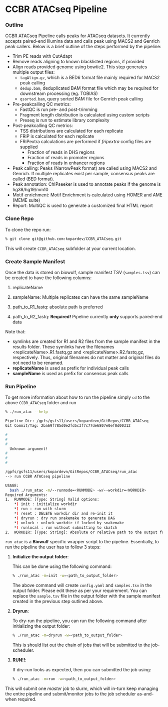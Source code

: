 # **CCBR ATACseq Pipeline**

### Outline

CCBR ATACseq Pipeline calls peaks for ATACseq datasets. It currently accepts paired-end Illumina data and calls peak using MACS2 and Genrich peak callers. Below is a brief outline of the steps performed by the pipeline:

* Trim PE reads with CutAdapt
* Remove reads aligning to known blacklisted regions, if provided
* Align reads provided genome using bowtie2. This step generates multiple output files:
  * `tagAlign.gz`, which is a BED6 format file mainly required for MACS2 peak calling
  * `dedup.bam`, deduplicated BAM format file which may be required for downstream processing (eg. TOBIAS)
  * `qsorted.bam`, query sorted BAM file for Genrich peak calling
* Pre-peakcalling QC metrics:
  * FastQC is run pre- and post-trimming
  * Fragment length distribution is calculated using custom scripts
  * Preseq is run to estimate library complexity
* Post-peakcalling QC metrics:
  * TSS distributions are calculated for each replicate
  * FRiP is calculated for each replicate
  * FRiPextra calculations are performed if _fripextra_ config files are supplied
    * Fraction of reads in DHS regions
    * Fraction of reads in promoter regions
    * Fraction of reads in enhancer regions
* Peak calling: Peaks (NarrowPeak format) are called using MACS2 and Genrich. If multiple replicates exist per sample, consensus peaks are called (BED format).
* Peak annotation: ChIPseeker is used to annotate peaks if the genome is hg38/hg19/mm10
* Motif enrichment: Motif Enrichment is calculated using HOMER and AME (MEME suite)
* Report: MultiQC is used to generate a customized final HTML report

### Clone Repo

To clone the repo run:

```bash
% git clone git@github.com:kopardev/CCBR_ATACseq.git
```

This will create `CCBR_ATACseq` subfolder at your current location.

### Create Sample Manifest

Once the data is stored on biowulf, sample manifest TSV (`samples.tsv`) can be created to have the following columns:

1. replicateName

2. sampleName: Multiple replicates can have the same sampleName

3. path_to_R1_fastq: absolute path is preferred

4. path_to_R2_fastq: **Required!** Pipeline currently **only** supports paired-end data

Note that:

* symlinks are created for R1 and R2 files from the sample manifest in the results folder. These symlinks have the filenames \<replicateName\>.R1.fastq.gz and \<replicateName\>.R2.fastq.gz, respectively. Thus, original filenames do not matter and original files do not need to be renamed.
* **replicateName** is used as prefix for individual peak calls
* **sampleName** is used as prefix for consensus peak calls

### Run Pipeline

To get more information about how to run the pipeline simply `cd` to the above `CCBR_ATACseq` folder and run

```bash
% ./run_atac --help

Pipeline Dir: /gpfs/gsfs11/users/kopardevn/GitRepos/CCBR_ATACseq
Git Commit/Tag: 2ba69f785d0e2fd5c3f7c77de6807e0ef0d00312

#
#
#
  Unknown argument!
#
#
#

/gpfs/gsfs11/users/kopardevn/GitRepos/CCBR_ATACseq/run_atac
--> run CCBR ATACseq pipeline

USAGE:
  bash ./run_atac -m/--runmode=<RUNMODE> -w/--workdir=<WORKDIR>
Required Arguments:
1.  RUNMODE: [Type: String] Valid options:
    *) init : initialize workdir
    *) run : run with slurm
    *) reset : DELETE workdir dir and re-init it
    *) dryrun : dry run snakemake to generate DAG
    *) unlock : unlock workdir if locked by snakemake
    *) runlocal : run without submitting to sbatch
2.  WORKDIR: [Type: String]: Absolute or relative path to the output folder with write permissions.
```

`run_atac` is a **Biowulf** specific wrapper script to the pipeline. Essentially, to run the pipeline the user has to follow 3 steps:

1. **Initialize the output folder**:

   This can be done using the following command:

   ```bash
   % ./run_atac -m=init -w=<path_to_output_folder>
   ```

   The above command will create `config.yaml` and `samples.tsv` in the output folder. Please edit these as per your requirement. You can replace the `sample.tsv` file in the output folder with the sample manifest created in the previous step outlined above.

2. **Dryrun**:

   To dry-run the pipeline, you can run the following command after initializing the output folder:

   ```bash
   % ./run_atac -m=dryrun -w=<path_to_output_folder>
   ```

   This is should list out the chain of jobs that will be submitted to the job-scheduler.

3. **RUN!!**:

   If dry-run looks as expected, then you can submitted the job using:

   ```bash
   % ./run_atac -m=run -w=<path_to_output_folder>
   ```

This  will submit one  _master_ job to slurm, which will in-turn  keep managing the entire pipeline and submit/monitor jobs to the job scheduler as-and-when required.

### 
